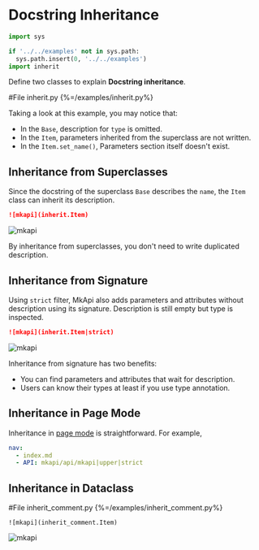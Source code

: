 # Docstring Inheritance

<style type="text/css">
<!--
.mkapi-node {
  border: 2px dashed #88AA88;
  margin-left: 0px;
  margin-bottom: 20px;
}
-->
</style>

```python hide
import sys

if '../../examples' not in sys.path:
  sys.path.insert(0, '../../examples')
import inherit
```

Define two classes to explain **Docstring inheritance**.

#File inherit.py {%=/examples/inherit.py%}

Taking a look at this example, you may notice that:

* In the `Base`, description for `type` is omitted.
* In the `Item`, parameters inherited from the superclass are not written.
* In the `Item.set_name()`, Parameters section itself doesn't exist.

## Inheritance from Superclasses

Since the docstring of the superclass `Base` describes the `name`, the `Item` class can inherit its description.

~~~markdown
![mkapi](inherit.Item)
~~~

![mkapi](inherit.Item)

By inheritance from superclasses, you don't need to write duplicated description.

## Inheritance from Signature

Using `strict` filter, MkApi also adds parameters and attributes without description using its signature. Description is still empty but type is inspected.

~~~markdown
![mkapi](inherit.Item|strict)
~~~

![mkapi](inherit.Item|strict)

Inheritance from signature has two benefits:

* You can find parameters and attributes that wait for description.
* Users can know their types at least if you use type annotation.

## Inheritance in Page Mode

Inheritance in [page mode](page.md) is straightforward. For example,

~~~yaml
nav:
  - index.md
  - API: mkapi/api/mkapi|upper|strict
~~~

## Inheritance in Dataclass


#File inherit_comment.py {%=/examples/inherit_comment.py%}

~~~
![mkapi](inherit_comment.Item)
~~~

![mkapi](inherit_comment.Item)
